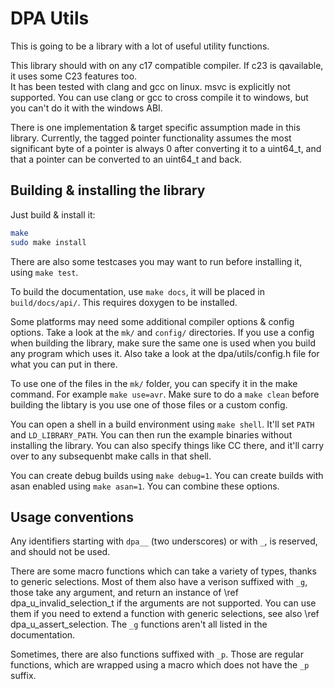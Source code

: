 # DPA Utils

This is going to be a library with a lot of useful utility functions.

This library should with on any c17 compatible compiler. If c23 is qavailable, it uses some C23 features too.  
It has been tested with clang and gcc on linux. msvc is explicitly not supported. You can use clang or gcc to cross
compile it to windows, but you can't do it with the windows ABI.  

There is one implementation & target specific assumption made in this library. Currently, the tagged pointer
functionality assumes the most significant byte of a pointer is always 0 after converting it to a uint64_t,
and that a pointer can be converted to an uint64_t and back.

## Building & installing the library

Just build & install it:

```sh
make
sudo make install
```

There are also some testcases you may want to run before installing it, using `make test`.

To build the documentation, use `make docs`, it will be placed in `build/docs/api/`.
This requires doxygen to be installed.

Some platforms may need some additional compiler options & config options. Take a look at the `mk/` and `config/` directories.
If you use a config when building the library, make sure the same one is used when you build any program which uses it.
Also take a look at the dpa/utils/config.h file for what you can put in there.

To use one of the files in the `mk/` folder, you can specify it in the make command. For example `make use=avr`.
Make sure to do a `make clean` before building the libtary is you use one of those files or a custom config.

You can open a shell in a build environment using `make shell`. It'll set `PATH` and `LD_LIBRARY_PATH`.
You can then run the example binaries without installing the library. You can also specify things like CC there,
and it'll carry over to any subsequenbt make calls in that shell.

You can create debug builds using `make debug=1`. You can create builds with asan enabled using `make asan=1`.
You can combine these options.

## Usage conventions

Any identifiers starting with `dpa__` (two underscores) or with `_`, is reserved, and should not be used.

There are some macro functions which can take a variety of types, thanks to generic selections. Most of them
also have a verison suffixed with `_g`, those take any argument, and return an instance of \ref dpa_u_invalid_selection_t
if the arguments are not supported. You can use them if you need to extend a function with generic selections, see also
\ref dpa_u_assert_selection. The `_g` functions aren't all listed in the documentation.

Sometimes, there are also functions suffixed with `_p`. Those are regular functions, which are wrapped using a macro
which does not have the `_p` suffix.
